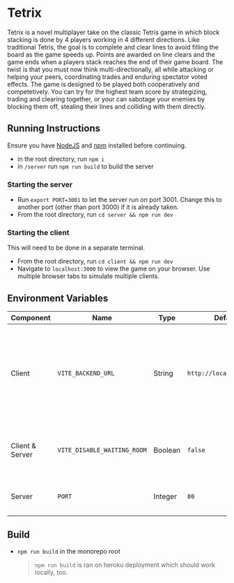 # Tetrix
Tetrix is a novel multiplayer take on the classic Tetris game in which block stacking is done by 4 players working in 4 different directions.
Like traditional Tetris, the goal is to complete and clear lines to avoid filling the board as the game speeds up.
Points are awarded on line clears and the game ends when a players stack reaches the end of their game board.
The twist is that you must now think multi-directionally, all while attacking or helping your peers, coordinating trades and enduring spectator voted effects.
The game is designed to be played both cooperatively and competetively. You can try for the highest team score by strategizing, trading and clearing together, or your can sabotage your enemies by blocking them off, stealing their lines and colliding with them directly.

## Running Instructions
Ensure you have [NodeJS](https://nodejs.org/en/download/) and [npm](https://docs.npmjs.com/cli/v7/configuring-npm/install) installed before continuing.
- in the root directory, run `npm i`
- in `/server` run `npm run build` to build the server

### Starting the server
- Run `export PORT=3001` to let the server run on port 3001. Change this to another port (other than port 3000) if it is already taken.
- From the root directory, run `cd server && npm run dev`

### Starting the client
This will need to be done in a separate terminal.
- From the root directory, run `cd client && npm run dev`
- Navigate to `localhost:3000` to view the game on your browser. Use multiple browser tabs to simulate multiple clients.


## Environment Variables
| Component | Name | Type | Default | Function |
| --------- | ---- | ---- | ------- | -------- |
| Client | `VITE_BACKEND_URL` | String | `http://localhost:3001/` | URL of the Tetrix backend server (not to be confused with the client Vite server) |
| Client & Server | `VITE_DISABLE_WAITING_ROOM` | Boolean | `false` | Skips the game's initial player waiting room |
| Server | `PORT` | Integer | `80` | The port used by the server |


## Build
- `npm run build` in the monorepo root
    > `npm run build` is ran on heroku deployment which should work locally, too.
